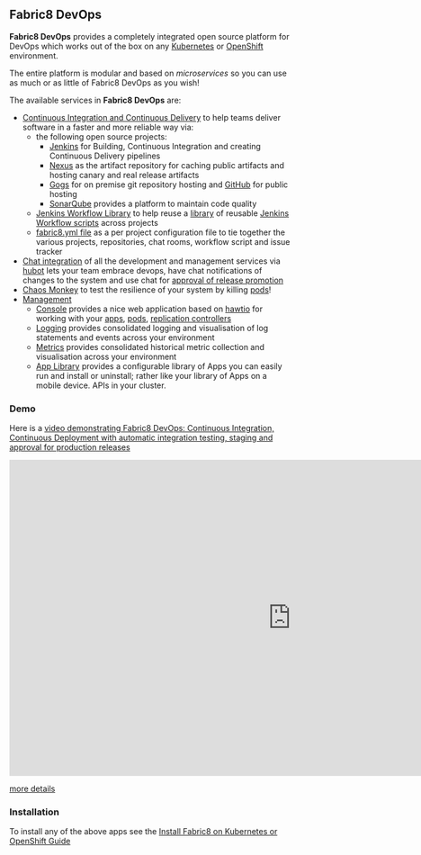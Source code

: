 ## Fabric8 DevOps

**Fabric8 DevOps** provides a completely integrated open source platform for DevOps which works out of the box on any [Kubernetes](http://kubernetes.io) or [OpenShift](http://www.openshift.org/) environment.

The entire platform is modular and based on _microservices_ so you can use as much or as little of Fabric8 DevOps as you wish!

The available services in **Fabric8 DevOps** are:

* [Continuous Integration and Continuous Delivery](cdelivery.html) to help teams deliver software in a faster and more reliable way via: 
  * the following open source projects:
    * [Jenkins](https://jenkins-ci.org/) for Building, Continuous Integration and creating Continuous Delivery pipelines
    * [Nexus](http://www.sonatype.org/nexus/) as the artifact repository for caching public artifacts and hosting canary and real release artifacts
    * [Gogs](http://gogs.io/) for on premise git repository hosting and [GitHub](https://github.com/) for public hosting
    * [SonarQube](http://www.sonarqube.org/) provides a platform to maintain code quality
  * [Jenkins Workflow Library](jenkinsWorkflowLibrary.html) to help reuse a [library](https://github.com/fabric8io/jenkins-workflow-library) of reusable [Jenkins Workflow scripts](https://github.com/fabric8io/jenkins-workflow-library) across projects
  * [fabric8.yml file](fabric8YmlFile.html) as a per project configuration file to tie together the various projects, repositories, chat rooms, workflow script and issue tracker
* [Chat integration](chat.html) of all the development and management services via [hubot](https://hubot.github.com/) lets your team embrace devops, have chat notifications of changes to the system and use chat for [approval of release promotion](https://github.com/fabric8io/fabric8-jenkins-workflow-steps#hubotapprove)
* [Chaos Monkey](chaosMonkey.html) to test the resilience of your system by killing [pods](pods.html)!
* [Management](management.html)
    * [Console](console.html) provides a nice web application based on [hawtio](http://hawt.io/) for working with your [apps](apps.html), [pods](pods.html), [replication controllers](replicationControllers.html)
    * [Logging](logging.html) provides consolidated logging and visualisation of log statements and events across your environment
    * [Metrics](metrics.html) provides consolidated historical metric collection and visualisation across your environment
    * [App Library](appLibrary.html) provides a configurable library of Apps you can easily run and install or uninstall; rather like your library of Apps on a mobile device.
APIs in your cluster.

### Demo

Here is a [video demonstrating Fabric8 DevOps: Continuous Integration, Continuous Deployment with automatic integration testing, staging and approval for production releases](https://vimeo.com/134408622)

<div class="row">
  <p class="text-center">
      <iframe src="https://player.vimeo.com/video/134408622" width="1000" height="562" frameborder="0" webkitallowfullscreen mozallowfullscreen allowfullscreen></iframe>
  </p>
  <p class="text-center">
    <a href="https://medium.com/fabric8-io/continuous-delivery-with-fabric8-d3c7cad76954">more details</a>
  </p>
</div>

### Installation
    
To install any of the above apps see the [Install Fabric8 on Kubernetes or OpenShift Guide](getStarted/apps.html)    
